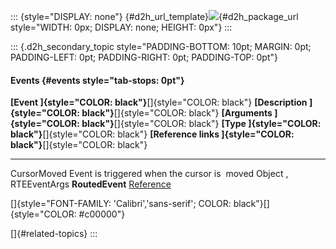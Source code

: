 ::: {style="DISPLAY: none"}
[](ms-xhelp:///?Id=d2h_url_template){#d2h_url_template}![](!package_url!){#d2h_package_url style="WIDTH: 0px; DISPLAY: none; HEIGHT: 0px"}
:::

::: {.d2h_secondary_topic style="PADDING-BOTTOM: 10pt; MARGIN: 0pt; PADDING-LEFT: 0pt; PADDING-RIGHT: 0pt; PADDING-TOP: 0pt"}
#### Events {#events style="tab-stops: 0pt"}

  **[Event ]{style="COLOR: black"}**[]{style="COLOR: black"}   **[Description ]{style="COLOR: black"}**[]{style="COLOR: black"}   **[Arguments ]{style="COLOR: black"}**[]{style="COLOR: black"}   **[Type ]{style="COLOR: black"}**[]{style="COLOR: black"}   **[Reference links ]{style="COLOR: black"}**[]{style="COLOR: black"}
  ------------------------------------------------------------ ------------------------------------------------------------------ ---------------------------------------------------------------- ----------------------------------------------------------- ----------------------------------------------------------------------
  CursorMoved                                                  Event is triggered when the cursor is  moved                       Object , RTEEventArgs                                            **RoutedEvent**                                             [Reference](ms-xhelp:///?Id=d834657a-72d4-4708-ba64-765b92f7c9ea)

[]{style="FONT-FAMILY: 'Calibri','sans-serif'; COLOR: black"}[]{style="COLOR: #c00000"} 

[]{#related-topics}
:::
